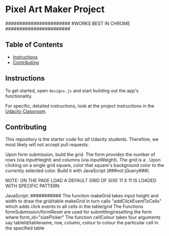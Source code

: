 # Pixel Art Maker Project

#######################
#WORKS BEST IN CHROME
#######################

## Table of Contents

* [Instructions](#instructions)
* [Contributing](#contributing)

## Instructions

To get started, open `designs.js` and start building out the app's functionality.

For specific, detailed instructions, look at the project instructions in the [Udacity Classroom](https://classroom.udacity.com/me).

## Contributing

This repository is the starter code for _all_ Udacity students. Therefore, we most likely will not accept pull requests.

Upon form submission, build the grid.
The form provides the number of rows (via inputHeight) and columns (via inputWeight).
The grid is a <table>.
Upon clicking on a single grid square, color that square's background color to the currently selected color.
Build it with JavaScript (###not jQuery###).


NOTE: ON THE PAGE LOAD A DEFAULT GRID OF SIXE 11 X 11 IS LOADED WITH SPECIFIC PATTERN

JavaScript:
###########
The function makeGrid takes input height and width to draw the grid/table
makeGrid in turn calls "addClickEventToCells" which adds click events to all cells in the table/grid
The Functions formSubmission/formReset are used for submitting/resetting the form where form_id="sizePicker"
The function cellColour takes four arguments say tableId/tablename, row, column, colour to colour the particular cell in the specified table







